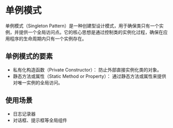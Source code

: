 # 单例模式
单例模式（Singleton Pattern）是一种创建型设计模式，用于确保类只有一个实例，并提供一个全局访问点。它的核心思想是通过控制类的实例化过程，确保在应用程序的生命周期内只有一个实例存在。


## 单例模式的要素
- 私有化构造函数（Private Constructor）： 防止外部直接实例化类的对象。
- 静态方法或属性（Static Method or Property）： 通过静态方法或属性来提供对唯一实例的全局访问。

## 使用场景
- 日志记录器
- 对话框、提示框等全局组件

<script>
import './单例.js'
</script>